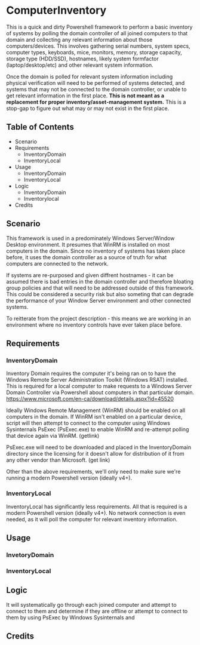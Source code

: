 # ComputerInventory
This is a quick and dirty Powershell framework to perform a basic inventory of systems by polling the domain controller of all joined computers to that domain and collecting any relevant information about those computers/devices.  This involves gathering serial numbers, system specs, computer types, keyboards, mice, monitors, memory, storage capacity, storage type (HDD/SSD), hostnames, likely system formfactor (laptop/desktop/etc) and other relevant system information.

Once the domain is polled for relevant system information including physical verification will need to be performed of systems detected, and systems that may not be connected to the domain controller, or unable to get relevant information in the first place. **This is not meant as a replacement for proper inventory/asset-management system.** This is a stop-gap to figure out what may or may not exist in the first place.

## Table of Contents
- Scenario
- Requirements
    - InventoryDomain
    - InventoryLocal
- Usage
    - InventoryDomain
    - InventoryLocal
- Logic
    - InventoryDomain
    - Inventorylocal
- Credits

## Scenario
This framework is used in a predominately Windows Server/Window Desktop environment. It presumes that WinRM is installed on most computers in the domain. Since no inventory of systems has taken place before,  it uses the domain controller as a source of truth for what computers are connected to the network. 

If systems are re-purposed and given diffrent hostnames - it can be assumed there is bad entries in the domain controller and therefore bloating group policies and that will need to be addressed outside of this framework.  This could be considered a security risk but also someting that can degrade the performance of your Window Server environment and other connected systems.

To reitterate from the project description - this means we are working in an environment where no inventory controls have ever taken place before.

## Requirements
### InventoryDomain
Inventory Domain requires the computer it's being ran on to have the Windows Remote Server Administration Toolkit (Windows RSAT) installed.  This is required for a local computer to make requests to a Windows Server Domain Controller via Powershell about computers in that particular domain.
https://www.microsoft.com/en-ca/download/details.aspx?id=45520

Ideally Windows Remote Management (WinRM) should be enabled on all computers in the domain.  If WinRM isn't enabled on a particular device, script will then attempt to connect to the computer using Windows Sysinternals PsExec (PsExec.exe) to enable WinRM and re-attempt polling that device again via WinRM. (getlink)

PsExec.exe will need to be downloaded and placed in the InventoryDomain directory since the licensing for it doesn't allow for distribution of it from any other vendor than Microsoft. (get link)

Other than the above requirements, we'll only need to make sure we're running a modern Powershell version (ideally v4+).

### InventoryLocal
InventoryLocal has significantly less requirements.  All that is required is a modern Powershell version (ideally v4+). No network connection is even needed, as it will poll the computer for relevant inventory information.

## Usage

### InvetoryDomain

### InventoryLocal

## Logic
It will systematically go through each joined computer and attempt to connect to them and determine if they are offline or attempt to connect to them by using PsExec by Windows Sysinternals and 

## Credits
